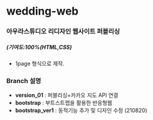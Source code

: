 # wedding-web

### 아우라스튜디오 리디자인 웹사이트 퍼블리싱
##### (기여도:100%(HTML,CSS)

* 1page 형식으로 제작.

### Branch 설명

* **version_01** : 퍼블리싱+카카오 지도 API 연결
* **bootstrap** : 부트스트랩을 활용한 반응형웹 
* **bootstrap_ver1** : 동적기능 추가 및 디자인 수정 (210820)

